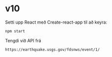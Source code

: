 # v10

Setti upp React með Create-react-app til að keyra:

```bash
npm start
```

Tengdi við API frá 
```bash
https://earthquake.usgs.gov/fdsnws/event/1/
```
